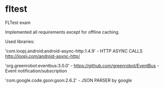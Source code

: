 # fltest

FLTest exam

Implemented all requirements except for offline caching.

Used libraries:

'com.loopj.android:android-async-http:1.4.9' - HTTP ASYNC CALLS http://loopj.com/android-async-http/

'org.greenrobot:eventbus:3.0.0' - https://github.com/greenrobot/EventBus - Event notification/subscription

'com.google.code.gson:gson:2.6.2' - JSON PARSER by google
